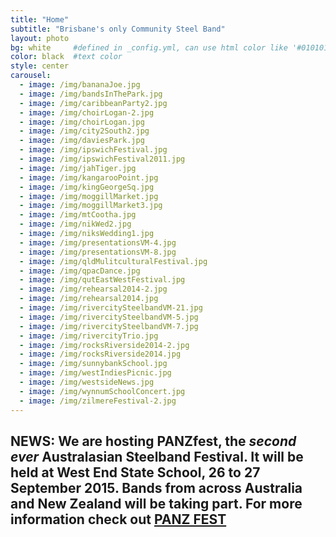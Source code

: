 ```yaml
---
title: "Home"
subtitle: "Brisbane's only Community Steel Band"
layout: photo
bg: white     #defined in _config.yml, can use html color like '#010101'
color: black  #text color
style: center
carousel:
  - image: /img/bananaJoe.jpg
  - image: /img/bandsInThePark.jpg
  - image: /img/caribbeanParty2.jpg
  - image: /img/choirLogan-2.jpg
  - image: /img/choirLogan.jpg
  - image: /img/city2South2.jpg
  - image: /img/daviesPark.jpg
  - image: /img/ipswichFestival.jpg
  - image: /img/ipswichFestival2011.jpg
  - image: /img/jahTiger.jpg
  - image: /img/kangarooPoint.jpg
  - image: /img/kingGeorgeSq.jpg
  - image: /img/moggillMarket.jpg
  - image: /img/moggillMarket3.jpg
  - image: /img/mtCootha.jpg
  - image: /img/nikWed2.jpg
  - image: /img/niksWedding1.jpg
  - image: /img/presentationsVM-4.jpg
  - image: /img/presentationsVM-8.jpg
  - image: /img/qldMulitculturalFestival.jpg
  - image: /img/qpacDance.jpg
  - image: /img/qutEastWestFestival.jpg
  - image: /img/rehearsal2014-2.jpg
  - image: /img/rehearsal2014.jpg
  - image: /img/rivercitySteelbandVM-21.jpg
  - image: /img/rivercitySteelbandVM-5.jpg
  - image: /img/rivercitySteelbandVM-7.jpg
  - image: /img/rivercityTrio.jpg
  - image: /img/rocksRiverside2014-2.jpg
  - image: /img/rocksRiverside2014.jpg
  - image: /img/sunnybankSchool.jpg
  - image: /img/westIndiesPicnic.jpg
  - image: /img/westsideNews.jpg
  - image: /img/wynnumSchoolConcert.jpg
  - image: /img/zilmereFestival-2.jpg
---
```

## NEWS: We are hosting PANZfest, the *second ever* Australasian Steelband Festival. It will be held at West End State School, 26 to 27 September 2015. Bands from across Australia and New Zealand will be taking part. For more information check out [PANZ FEST](https://www.facebook.com/panzfest2015?ref=settings)


